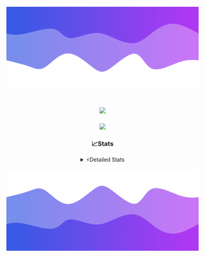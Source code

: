 ![Header](./header.png)
<div align="center">

<h1 align="center">
  <a href="https://git.io/typing-svg">
    <img src="https://readme-typing-svg.herokuapp.com/?lines=Hello,+There!+%F0%9F%91%8B;This+is+chicho.;Owner+on+Ocean;&center=true&size=25">
  </a>
</h1>
  
<p align="center">
  <img src="https://lanyard.cnrad.dev/api/852683595378196480" />
</p>

### 📈Stats
<details>
    <summary> ⚡Detailed Stats</summary>
    <br/>

<!--START_SECTION:waka-->
![Code Time](http://img.shields.io/badge/Code%20Time-1%2C148%20hrs%2051%20mins-blue)

![Profile Views](http://img.shields.io/badge/Profile%20Views-2-blue)

**🐱 My GitHub Data** 

> 📦 248.5 kB Used in GitHub's Storage 
 > 
> 🏆 0 Contributions in the Year 2025
 > 
> 🚫 Not Opted to Hire
 > 
> 📜 15 Public Repositories 
 > 
> 🔑 13 Private Repositories 
 > 
**I'm a Night 🦉** 

```text
🌞 Morning                27 commits          █░░░░░░░░░░░░░░░░░░░░░░░░   04.80 % 
🌆 Daytime                76 commits          ███░░░░░░░░░░░░░░░░░░░░░░   13.50 % 
🌃 Evening                248 commits         ███████████░░░░░░░░░░░░░░   44.05 % 
🌙 Night                  212 commits         █████████░░░░░░░░░░░░░░░░   37.66 % 
```
📅 **I'm Most Productive on Friday** 

```text
Monday                   29 commits          █░░░░░░░░░░░░░░░░░░░░░░░░   05.15 % 
Tuesday                  120 commits         █████░░░░░░░░░░░░░░░░░░░░   21.31 % 
Wednesday                86 commits          ████░░░░░░░░░░░░░░░░░░░░░   15.28 % 
Thursday                 80 commits          ████░░░░░░░░░░░░░░░░░░░░░   14.21 % 
Friday                   131 commits         ██████░░░░░░░░░░░░░░░░░░░   23.27 % 
Saturday                 64 commits          ███░░░░░░░░░░░░░░░░░░░░░░   11.37 % 
Sunday                   53 commits          ██░░░░░░░░░░░░░░░░░░░░░░░   09.41 % 
```


📊 **This Week I Spent My Time On** 

```text
🕑︎ Time Zone: America/Argentina/Buenos_Aires

💬 Programming Languages: 
TypeScript               9 hrs 45 mins       ████████████████████░░░░░   79.55 % 
HTML                     1 hr 37 mins        ███░░░░░░░░░░░░░░░░░░░░░░   13.21 % 
JSON                     24 mins             █░░░░░░░░░░░░░░░░░░░░░░░░   03.38 % 
CSS                      19 mins             █░░░░░░░░░░░░░░░░░░░░░░░░   02.64 % 
Git Config               3 mins              ░░░░░░░░░░░░░░░░░░░░░░░░░   00.48 % 

🔥 Editors: 
Cursor                   12 hrs 15 mins      █████████████████████████   100.00 % 

🐱‍💻 Projects: 
front-electro-patagonia  4 hrs 32 mins       █████████░░░░░░░░░░░░░░░░   37.09 % 
ocean-backend            4 hrs 30 mins       █████████░░░░░░░░░░░░░░░░   36.84 % 
front-electro-patagonia-f3 hrs 11 mins       ███████░░░░░░░░░░░░░░░░░░   26.06 % 
chicho                   0 secs              ░░░░░░░░░░░░░░░░░░░░░░░░░   00.01 % 
front-electro-patagonia-m0 secs              ░░░░░░░░░░░░░░░░░░░░░░░░░   00.00 % 

💻 Operating System: 
Windows                  9 hrs 21 mins       ███████████████████░░░░░░   76.32 % 
Mac                      2 hrs 54 mins       ██████░░░░░░░░░░░░░░░░░░░   23.68 % 
```

**I Mostly Code in JavaScript** 

```text
HTML                     7 repos             █████░░░░░░░░░░░░░░░░░░░░   18.92 % 
TypeScript               4 repos             ███░░░░░░░░░░░░░░░░░░░░░░   10.81 % 
Astro                    2 repos             █░░░░░░░░░░░░░░░░░░░░░░░░   05.41 % 
C                        1 repo              █░░░░░░░░░░░░░░░░░░░░░░░░   02.70 % 
SCSS                     1 repo              █░░░░░░░░░░░░░░░░░░░░░░░░   02.70 % 
```




 Last Updated on 24/03/2025 23:17:41 UTC
<!--END_SECTION:waka-->
</details>

![Footer](./footer.png)
